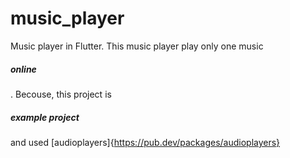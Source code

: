 # music_player
Music player in Flutter. This music player play only one music <h5>online</h5> . Becouse, this project is <h5>example project</h5> and used [audioplayers]{https://pub.dev/packages/audioplayers} 
